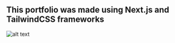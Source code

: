 ## This portfolio was made using Next.js and TailwindCSS frameworks
![alt text](https://github.com/blaizans/Portfolio/public/react.png?raw=true)
